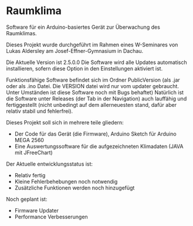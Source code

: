 # Raumklima
Software für ein Arduino-basiertes Gerät zur Überwachung des Raumklimas.

Dieses Projekt wurde durchgeführt im Rahmen eines W-Seminares von Lukas Aldersley am Josef-Effner-Gymnasium in Dachau.

Die Aktuelle Version ist 2.5.0.0
Die Software wird alle Updates automatisch installieren, sofern diese Option in den Einstellungen aktiviert ist.

Funktionsfähige Software befindet sich im Ordner PublicVersion (als .jar oder als .ino Datei. Die VERSION datei wird nur vom updater gebraucht. Unter Umständen ist diese Software noch mit Bugs behaftet)
Natürlich ist die Software unter Releases (der Tab in der Navigation) auch lauffähig und fertiggestellt (nicht unbedingt auf dem allerneuesten stand, dafür aber relativ stabil und fehlerfrei).

Dieses Projekt soll sich in mehrere teile gliedern:
  - Der Code für das Gerät (die Firmware), Arduino Sketch für Arduino MEGA 2560
  - Eine Auswertungssoftware für die aufgezeichneten Klimadaten (JAVA mit JFreeChart)
  
Der Aktuelle entwicklungsstatus ist: 
  - Relativ fertig
  - Kleine Fehlerbehebungen noch notwendig
  - Zusätzliche Funktionen werden noch hinzugefügt

Noch geplant ist:
  - Firmware Updater
  - Performance Verbesserungen
